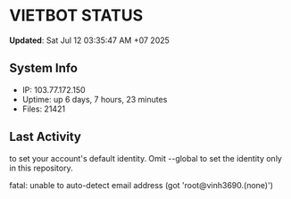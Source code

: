 # VIETBOT STATUS
**Updated**: Sat Jul 12 03:35:47 AM +07 2025

## System Info
- IP: 103.77.172.150
- Uptime: up 6 days, 7 hours, 23 minutes
- Files: 21421

## Last Activity

to set your account's default identity.
Omit --global to set the identity only in this repository.

fatal: unable to auto-detect email address (got 'root@vinh3690.(none)')
